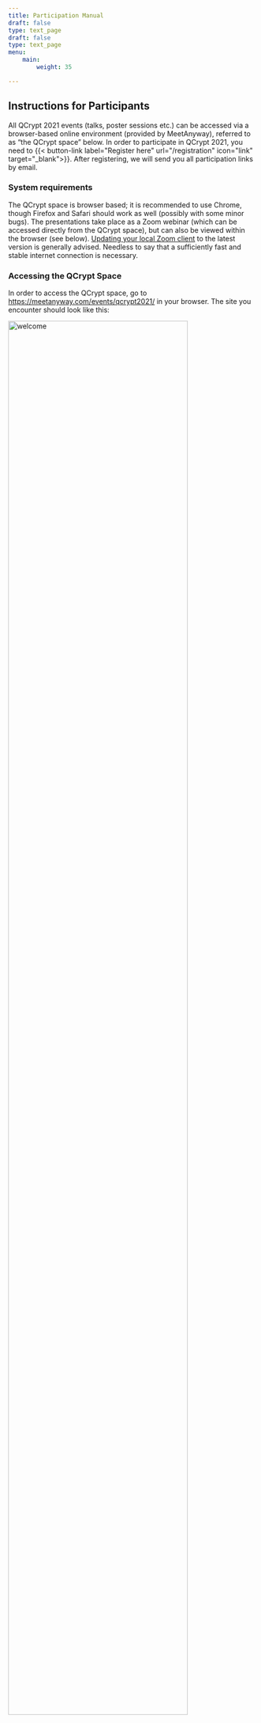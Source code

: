 ```yaml
---
title: Participation Manual
draft: false
type: text_page
draft: false
type: text_page
menu:
    main:
        weight: 35

---
```



## Instructions for Participants

All QCrypt 2021 events (talks, poster sessions etc.) can be accessed via a browser-based online environment (provided by MeetAnyway), referred to as “the QCrypt space” below. In order to participate in QCrypt 2021, you need to {{< button-link label="Register here" url="/registration" icon="link" target="_blank">}}. After registering, we will send you all participation links by email.


### System requirements
The QCrypt space is browser based; it is recommended to use Chrome, though Firefox and Safari should work as well (possibly with some minor bugs). The presentations take place as a Zoom webinar (which can be accessed directly from the QCrypt space), but can also be viewed within the browser (see below). <a href="https://zoom.us/download" target="_blank">Updating your local Zoom client</a> to the latest version is generally advised. Needless to say that a sufficiently fast and stable internet connection is necessary.


### Accessing the QCrypt Space
In order to access the QCrypt space, go to <a href="https://meetanyway.com/events/qcrypt2021/" target="_blank">https://meetanyway.com/events/qcrypt2021/</a>
in  your browser. The site you encounter should look like this:

<img src="/images/instructions/welcome.png" alt="welcome" title="welcome" style="width:85%;height:auto;" />

Press the ‘Attend event’ button. If this is your first visit to the site, you will be asked to create a new account. Important: In creating your account, you need to use the same email address that you used for registering to QCrypt 2021 (if you prefer to use another email address, contact helpdesk2021@qcrypt.net).

<img src="/images/instructions/create.png" alt="create" title="create" style="width:55%;height:auto;" />

Once you have created an account and/or logged in, you can enter the QCrypt space by clicking the ‘Enter event space’ button:

<img src="/images/instructions/enter.png" alt="enter" title="enter" style="width:85%;height:auto;" />

You will then arrive in the ‘Networking Area’ of the ‘Main Lobby’ inside the QCrypt space. Welcome to the online QCrypt 2021 conference!

### Watching the talks
All presentations can be accessed by clicking ‘JOIN’ in the ‘Presentation Area’. After accepting the pop-up request, your Zoom application will then launch, in which the talks are given as a webinar. You may have to enter your name and email address. If you prefer the webinar to be embedded in the QCrypt space, without the Zoom application to launch, you can decline the pop-up request and then click on ‘Join from Your Browser’.

<img src="/images/instructions/presentation.png" alt="presentation" title="presentation" style="width:85%;height:auto;" />


**In order to ask questions during/after the presentation, use the raise-hand feature of Zoom, or type your question into the Slack channel.** The session chair may then unmute you and you can ask your question, or (s)he may read out your question from Slack, respectively.
After each session, the webinar closes and you are dismissed for the break; use this opportunity for networking etc. (see below). **Important: In order to join the next session then, you have to leave the room by clicking on ‘Leave’ at the bottom and join it again, or click on ‘Launch Meeting’.** If the webinar hasn’t started yet, you get a message saying so; hang on then.
The ‘OPEN’ button next to ‘Program’ opens up an up-to-date schedule of QCrypt 2021.

### Meet the speakers
In the break after each presentation (or block of presentations in case of contributed talks), you can meet the speaker(s) for further questions and discussions: go to the ‘Meet the speakers’ tab and join the corresponding speaker lounge.


### Poster sessions
During the two dedicated poster sessions, poster presenters are available to discuss their poster contributions. Click on ‘Poster Session’ in the menu to enter the poster session area. Here, all the posters are available for viewing (during the entire week), distributed over different tabs. In order to view a poster, click on the corresponding ‘OPEN’ button. In order to talk to the poster presenter (when available), click on ‘JOIN’ to enter the corresponding poster lounge and meet up with the presenter.

Visit https://2021.qcrypt.net/speakers/#list-of-accepted-posters to see a list of all the accepted posters. The list of posters being presented during Poster Session 1 (Tuesday afternoon) is available here: https://2021.qcrypt.net/sessions/poster1/, and the list of posters being presented during Poster Session 2 (Thursday morning) is available here: https://2021.qcrypt.net/sessions/poster2/.

<img src="/images/instructions/poster.png" alt="poster" title="poster" style="width:85%;height:auto;" />

### Sponsor Exhibition
You are welcome at any time to have a look at the sponsor exhibition, which is co-located with the poster session: go to the ‘Poster Session’ area and click on one of the ‘Sponsor Exhibition’ tabs. Sponsors may have posters and videos on display, and some have a representative on-site during (one of) the poster sessions; click on ‘JOIN’ to talk to a representative then.

<img src="/images/instructions/sponsor.png" alt="sponsor" title="sponsor" style="width:85%;height:auto;" />

### The YouTube Channel
The Zoom Webinar is streamed live to YouTube, and recordings of all talks are available on the QCrypt Conference YouTube channel: https://www.youtube.com/channel/UClpn9CxuZPHw3nzhdv0m3Hw/videos . You can already find the pre-recorded videos of the contributed talks on the channel.

### The Slack Workspace
The QCrypt Slack workspace enables interaction that is not restricted to the time of the day when the conference is actively running. For instance, participants that were not able to be present at the live presentation and Q&A can this way still ask questions about a presentation. Or, use the Slack private chat to agree on a time and place to meet on the meetanyway platform. Use the link from the email with the participation links to subscribe to the QCrypt 2021 Slack channel.


### Networking
During the breaks (and at any other time during the conference), participants can meet each other and chitchat in the ‘Networking Area’ of the ‘Main Lobby’. For more private discussions, participants can use the ‘Break-Out Rooms’, accessible via the corresponding tab in the ‘Main Lobby’; the break-out rooms have a bounded capacity for 2, 4 or 6 participants (as indicated by the number of seats in each room).

<img src="/images/instructions/main.png" alt="main" title="main" style="width:85%;height:auto;" />


### Helpdesk
Go to ‘Support’ in the ‘Main Lobby’ for additional information and to get in touch with the QCrypt 2021 helpdesk. Click on ‘JOIN’ to meet up with a member of the support staff; the help desk will not be permanently staffed, so drop a message on the #helpdesk Slack channel if you would like to talk to our support staff.
